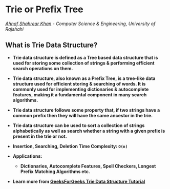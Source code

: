 # Trie or Prefix Tree
*[Ahnaf Shahrear Khan](https://github.com/ahnafshahrear) - Computer Science & Engineering, University of Rajshahi*

## What is Trie Data Structure? 
- **Trie data structure is defined as a Tree based data structure that is used for storing some collection of strings & performing efficient search operations on them.**

- **Trie data structure, also known as a Prefix Tree, is a tree-like data structure used for efficient storing & searching of words.
  It is commonly used for implementing dictionaries & autocomplete features, making it a fundamental component in many search algorithms.**

- **Trie data structure follows some property that, if two strings have a common prefix then they will have the same ancestor in the trie.**

- **Trie data structure can be used to sort a collection of strings alphabetically as well as search whether a string with a given prefix is present in the trie or not.**

- **Insertion, Searching, Deletion Time Complexity: `O(n)`**

- **Applications:**
  - **Dictionaries, Autocomplete Features, Spell Checkers, Longest Prefix Matching Algorithms etc.**

- **Learn more from [GeeksForGeeks Trie Data Structure Tutorial](https://www.geeksforgeeks.org/introduction-to-trie-data-structure-and-algorithm-tutorials/)**
